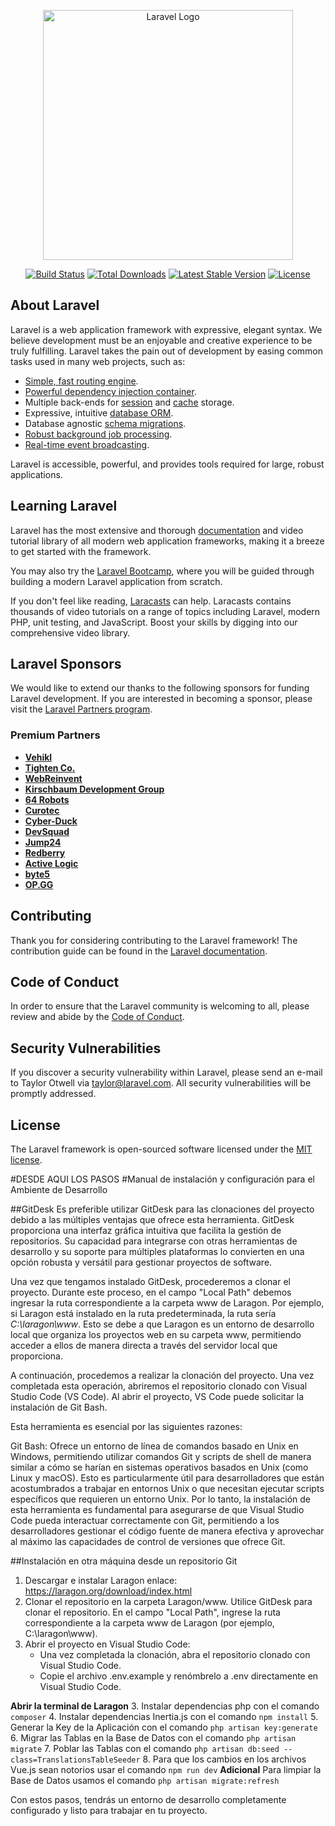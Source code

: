 <p align="center"><a href="https://laravel.com" target="_blank"><img src="https://raw.githubusercontent.com/laravel/art/master/logo-lockup/5%20SVG/2%20CMYK/1%20Full%20Color/laravel-logolockup-cmyk-red.svg" width="400" alt="Laravel Logo"></a></p>

<p align="center">
<a href="https://github.com/laravel/framework/actions"><img src="https://github.com/laravel/framework/workflows/tests/badge.svg" alt="Build Status"></a>
<a href="https://packagist.org/packages/laravel/framework"><img src="https://img.shields.io/packagist/dt/laravel/framework" alt="Total Downloads"></a>
<a href="https://packagist.org/packages/laravel/framework"><img src="https://img.shields.io/packagist/v/laravel/framework" alt="Latest Stable Version"></a>
<a href="https://packagist.org/packages/laravel/framework"><img src="https://img.shields.io/packagist/l/laravel/framework" alt="License"></a>
</p>

## About Laravel

Laravel is a web application framework with expressive, elegant syntax. We believe development must be an enjoyable and creative experience to be truly fulfilling. Laravel takes the pain out of development by easing common tasks used in many web projects, such as:

- [Simple, fast routing engine](https://laravel.com/docs/routing).
- [Powerful dependency injection container](https://laravel.com/docs/container).
- Multiple back-ends for [session](https://laravel.com/docs/session) and [cache](https://laravel.com/docs/cache) storage.
- Expressive, intuitive [database ORM](https://laravel.com/docs/eloquent).
- Database agnostic [schema migrations](https://laravel.com/docs/migrations).
- [Robust background job processing](https://laravel.com/docs/queues).
- [Real-time event broadcasting](https://laravel.com/docs/broadcasting).

Laravel is accessible, powerful, and provides tools required for large, robust applications.

## Learning Laravel

Laravel has the most extensive and thorough [documentation](https://laravel.com/docs) and video tutorial library of all modern web application frameworks, making it a breeze to get started with the framework.

You may also try the [Laravel Bootcamp](https://bootcamp.laravel.com), where you will be guided through building a modern Laravel application from scratch.

If you don't feel like reading, [Laracasts](https://laracasts.com) can help. Laracasts contains thousands of video tutorials on a range of topics including Laravel, modern PHP, unit testing, and JavaScript. Boost your skills by digging into our comprehensive video library.

## Laravel Sponsors

We would like to extend our thanks to the following sponsors for funding Laravel development. If you are interested in becoming a sponsor, please visit the [Laravel Partners program](https://partners.laravel.com).

### Premium Partners

- **[Vehikl](https://vehikl.com/)**
- **[Tighten Co.](https://tighten.co)**
- **[WebReinvent](https://webreinvent.com/)**
- **[Kirschbaum Development Group](https://kirschbaumdevelopment.com)**
- **[64 Robots](https://64robots.com)**
- **[Curotec](https://www.curotec.com/services/technologies/laravel/)**
- **[Cyber-Duck](https://cyber-duck.co.uk)**
- **[DevSquad](https://devsquad.com/hire-laravel-developers)**
- **[Jump24](https://jump24.co.uk)**
- **[Redberry](https://redberry.international/laravel/)**
- **[Active Logic](https://activelogic.com)**
- **[byte5](https://byte5.de)**
- **[OP.GG](https://op.gg)**

## Contributing

Thank you for considering contributing to the Laravel framework! The contribution guide can be found in the [Laravel documentation](https://laravel.com/docs/contributions).

## Code of Conduct

In order to ensure that the Laravel community is welcoming to all, please review and abide by the [Code of Conduct](https://laravel.com/docs/contributions#code-of-conduct).

## Security Vulnerabilities

If you discover a security vulnerability within Laravel, please send an e-mail to Taylor Otwell via [taylor@laravel.com](mailto:taylor@laravel.com). All security vulnerabilities will be promptly addressed.

## License

The Laravel framework is open-sourced software licensed under the [MIT license](https://opensource.org/licenses/MIT).

#DESDE AQUI LOS PASOS
#Manual de instalación y configuración para el Ambiente de Desarrollo

##GitDesk
Es preferible utilizar GitDesk para las clonaciones del proyecto debido a las múltiples ventajas que ofrece esta herramienta. GitDesk proporciona una interfaz gráfica intuitiva que facilita la gestión de repositorios. Su capacidad para integrarse con otras herramientas de desarrollo y su soporte para múltiples plataformas lo convierten en una opción robusta y versátil para gestionar proyectos de software.

Una vez que tengamos instalado GitDesk, procederemos a clonar el proyecto. Durante este proceso, en el campo "Local Path" debemos ingresar la ruta correspondiente a la carpeta www de Laragon. Por ejemplo, si Laragon está instalado en la ruta predeterminada, la ruta sería *C:\laragon\www*. Esto se debe a que Laragon es un entorno de desarrollo local que organiza los proyectos web en su carpeta www, permitiendo acceder a ellos de manera directa a través del servidor local que proporciona.

A continuación, procedemos a realizar la clonación del proyecto. Una vez completada esta operación, abriremos el repositorio clonado con Visual Studio Code (VS Code). Al abrir el proyecto, VS Code puede solicitar la instalación de Git Bash.

Esta herramienta es esencial por las siguientes razones:

Git Bash: Ofrece un entorno de línea de comandos basado en Unix en Windows, permitiendo utilizar comandos Git y scripts de shell de manera similar a cómo se harían en sistemas operativos basados en Unix (como Linux y macOS). Esto es particularmente útil para desarrolladores que están acostumbrados a trabajar en entornos Unix o que necesitan ejecutar scripts específicos que requieren un entorno Unix.
Por lo tanto, la instalación de esta herramienta es fundamental para asegurarse de que Visual Studio Code pueda interactuar correctamente con Git, permitiendo a los desarrolladores gestionar el código fuente de manera efectiva y aprovechar al máximo las capacidades de control de versiones que ofrece Git.

##Instalación en otra máquina desde un repositorio Git
1. Descargar e instalar Laragon enlace: https://laragon.org/download/index.html
2. Clonar el repositorio en la carpeta Laragon/www. Utilice GitDesk para clonar el repositorio. En el campo "Local Path", ingrese la ruta correspondiente a la carpeta www de Laragon (por ejemplo, C:\laragon\www).
3. Abrir el proyecto en Visual Studio Code:
	- Una vez completada la clonación, abra el repositorio clonado con Visual Studio Code.
	- Copie el archivo .env.example y renómbrelo a .env directamente en Visual Studio Code.

**Abrir la terminal de Laragon**
3. Instalar dependencias php con el comando `composer`
4. Instalar dependencias Inertia.js con el comando `npm install`
5. Generar la Key de la Aplicación con el comando `php artisan key:generate`
6. Migrar las Tablas en la Base de Datos con el comando `php artisan migrate`
7. Poblar las Tablas con el comando `php artisan db:seed --class=TranslationsTableSeeder`
8. Para que los cambios en los archivos Vue.js sean notorios usar el comando `npm run dev`
**Adicional**
Para limpiar la Base de Datos usamos el comando `php artisan migrate:refresh`

Con estos pasos, tendrás un entorno de desarrollo completamente configurado y listo para trabajar en tu proyecto.
